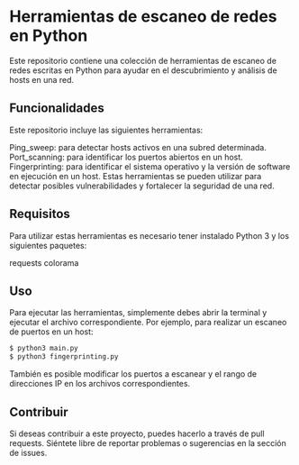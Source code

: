 # Herramientas de escaneo de redes en Python
Este repositorio contiene una colección de herramientas de escaneo de redes escritas en Python para ayudar en el descubrimiento y análisis de hosts en una red.

## Funcionalidades
Este repositorio incluye las siguientes herramientas:

Ping_sweep: para detectar hosts activos en una subred determinada.
Port_scanning: para identificar los puertos abiertos en un host.
Fingerprinting: para identificar el sistema operativo y la versión de software en ejecución en un host.
Estas herramientas se pueden utilizar para detectar posibles vulnerabilidades y fortalecer la seguridad de una red.

## Requisitos
Para utilizar estas herramientas es necesario tener instalado Python 3 y los siguientes paquetes:

requests
colorama

## Uso
Para ejecutar las herramientas, simplemente debes abrir la terminal y ejecutar el archivo correspondiente. Por ejemplo, para realizar un escaneo de puertos en un host:


```bash
$ python3 main.py
$ python3 fingerprinting.py
```

También es posible modificar los puertos a escanear y el rango de direcciones IP en los archivos correspondientes.

## Contribuir
Si deseas contribuir a este proyecto, puedes hacerlo a través de pull requests. Siéntete libre de reportar problemas o sugerencias en la sección de issues.
